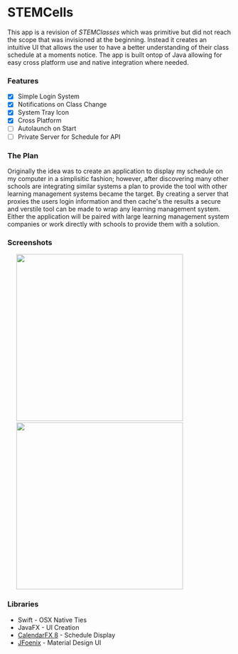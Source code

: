 # STEMCells

This app is a revision of *STEMClasses* which was primitive but did not reach the scope that was invisioned at the beginning.  Instead it creates an intuitive UI that allows the user to have a better understanding of their class schedule at a moments notice. The app is built ontop of Java allowing for easy cross platform use and native integration where needed. 

### Features

- [x] Simple Login System
- [x] Notifications on Class Change
- [x] System Tray Icon
- [x] Cross Platform
- [ ] Autolaunch on Start
- [ ] Private Server for Schedule for API 

### The Plan

Originally the idea was to create an application to display my schedule on my computer in a simplisitic fashion; however, after discovering many other schools are integrating similar systems a plan to provide the tool with other learning management systems became the target. By creating a server that proxies the users login information and then cache's the results a secure and verstile tool can be made to wrap any learning management system. Either the application will be paired with large learning management system companies or work directly with schools to provide them with a solution. 

### Screenshots

<p align="center">

​	<img src="https://i.imgur.com/UU3QfRK.jpg" hspace="20" width="375px"/><img src="https://i.imgur.com/gWMbx9q.jpg" hspace="20" width="375px"/>

</p>

### Libraries

* Swift - OSX Native Ties 
* JavaFX - UI Creation
* [CalendarFX 8](http://dlsc.com/wp-content/html/calendarfx/manual.html) - Schedule Display
* [JFoenix](https://github.com/jfoenixadmin/JFoenix) - Material Design UI
